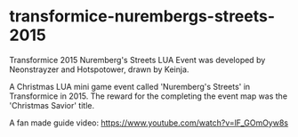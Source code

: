 # transformice-nurembergs-streets-2015
Transformice 2015 Nuremberg's Streets LUA Event was developed by Neonstrayzer and Hotspotower, drawn by Keinja.

A Christmas LUA mini game event called 'Nuremberg's Streets' in Transformice in 2015. The reward for the completing the event map was the 'Christmas Savior' title. 

A fan made guide video: https://www.youtube.com/watch?v=lF_GOmOyw8s
